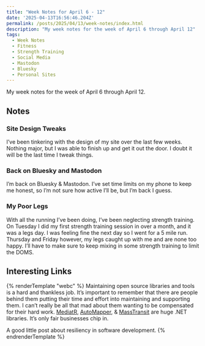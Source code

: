 ```yaml
---
title: "Week Notes for April 6 - 12"
date: '2025-04-13T16:56:46.204Z'
permalink: /posts/2025/04/13/week-notes/index.html
description: "My week notes for the week of April 6 through April 12"
tags:
  - Week Notes
  - Fitness
  - Strength Training
  - Social Media
  - Mastodon
  - Bluesky
  - Personal Sites
---
```

My week notes for the week of April 6 through April 12.
<!-- excerpt -->

## Notes

### Site Design Tweaks

I’ve been tinkering with the design of my site over the last few weeks. Nothing major, but I was able to finish up and get it out the door. I doubt it will be the last time I tweak things.

### Back on Bluesky and Mastodon

I’m back on Bluesky & Mastodon. I’ve set time limits on my phone to keep me honest, so I’m not sure how active I’ll be, but I’m back I guess.

### My Poor Legs

With all the running I’ve been doing, I’ve been neglecting strength training. On Tuesday I did my first strength training session in over a month, and it was a legs day. I was feeling fine the next day so I went for a 5 mile run. Thursday and Friday however, my legs caught up with me and are none too happy. I’ll have to make sure to keep mixing in some strength training to limit the DOMS.

## Interesting Links

{% renderTemplate "webc" %}
<shared-link title="MediatR and MassTransit Going Commercial: What This Means For You" url="https://www.milanjovanovic.tech/blog/mediatr-and-masstransit-going-commercial-what-this-means-for-you" author="Milan Jovanović">
  Maintaining open source libraries and tools is a hard and thankless job. It’s important to remember that there are people behind them putting their time and effort into maintaining and supporting them.
  I can’t really be all that mad about them wanting to be compensated for their hard work. <a href="https://github.com/jbogard/MediatR">MediatR</a>, <a href="https://github.com/AutoMapper/AutoMapper">AutoMapper</a>, & 
  <a href="https://github.com/MassTransit/MassTransit">MassTransit</a> are huge .NET libraries. It’s only fair businesses chip in.
</shared-link>

<shared-link title="Ductility on the Web" url="https://blog.jim-nielsen.com/2025/ductility/" author="Jim Nielsen">
  A good little post about resiliency in software development.
</shared-link>
{% endrenderTemplate %}


